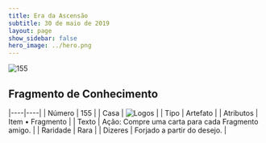 ```yaml
---
title: Era da Ascensão
subtitle: 30 de maio de 2019
layout: page
show_sidebar: false
hero_image: ../hero.png
---
```


![155](https://cdn.keyforgegame.com/media/card_front/pt/435_155_MFGQXWQ8453P_pt.png)

## Fragmento de Conhecimento

|----|----|
| Número | 155 |
| Casa | ![Logos](https://archonarcana.com/images/thumb/c/ce/Logos.png/22px-Logos.png "Logos") |
| Tipo | Artefato |
| Atributos | Item • Fragmento |
| Texto | Ação: Compre uma carta para cada Fragmento amigo. |
| Raridade | Rara |
| Dizeres | Forjado a partir do desejo. |
